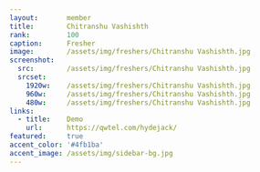 ```yaml
---
layout:       member
title:        Chitranshu Vashishth
rank:         100
caption:      Fresher
image:        /assets/img/freshers/Chitranshu Vashishth.jpg
screenshot:
  src:        /assets/img/freshers/Chitranshu Vashishth.jpg
  srcset:
    1920w:    /assets/img/freshers/Chitranshu Vashishth.jpg
    960w:     /assets/img/freshers/Chitranshu Vashishth.jpg
    480w:     /assets/img/freshers/Chitranshu Vashishth.jpg
links:
  - title:    Demo
    url:      https://qwtel.com/hydejack/
featured:     true
accent_color: '#4fb1ba'
accent_image: /assets/img/sidebar-bg.jpg
---
```

